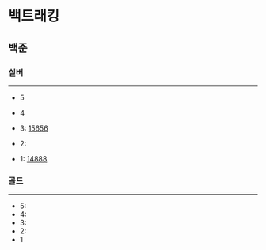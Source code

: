 # 백트래킹
## 
## 백준

### 실버

---

- 5
- 4
- 3:
[15656](15656%2F15656.md)
- 2:

- 1:
[14888](14888%2F14888.md)

### 골드

---

- 5: 
- 4:
- 3:
- 2:
- 1


